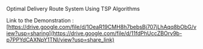 Optimal Delivery Route System Using TSP Algorithms

Link to the Demonstration : [https://drive.google.com/file/d/1OeaR19CMH8h7bebsBj707jLhAqq8bObG/view?usp=sharing](https://drive.google.com/file/d/11fdPhUccZBOrv9b-p7PPYdCAXNpY1TNI/view?usp=share_link)
